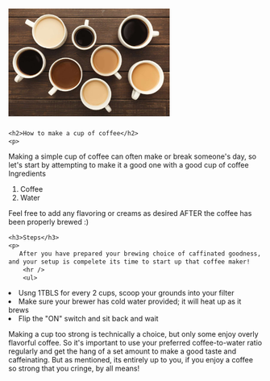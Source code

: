 
<html>
<body>

  
<h1>  <img src="Does-Coffee-Make-You-Gain-Weight-2000-9388988c07d247ae9394b7d5b78eaae9.jpg" alt="Just some coffee" style="width:320px">
    </h3>
  
</h1>


  
    <h2>How to make a cup of coffee</h2>
    <p>
Making a simple cup of coffee can often make or break someone's day, so let's start by 
      attempting to make it a good one with a good cup of coffee
        <br />
        Ingredients
      <ol>
  <li>Coffee</li>
  <li>Water</li>
</ol>

  Feel free to add any flavoring or creams as desired AFTER the coffee has been properly brewed :) 
    </p>

    <h3>Steps</h3>
    <p>
       After you have prepared your brewing choice of caffinated goodness, and your setup is compelete its time to start up that coffee maker!
        <hr />
        <ul>
  <li>Usng 1TBLS for every 2 cups, scoop your grounds into your filter</li>
  <li>Make sure your brewer has cold water provided; it will heat up as it brews</li>
  <li>Flip the "ON" switch and sit back and wait</li>
</ul>

Making a cup too strong is technically a choice, but only some enjoy overly flavorful coffee. So it's important to use your preferred coffee-to-water ratio regularly
and get the hang of a set amount to make a good taste and caffeinating. But as mentioned, its entirely up to you, if you enjoy a coffee so strong that you cringe, by all means!
    </p>



</body>
</html>
